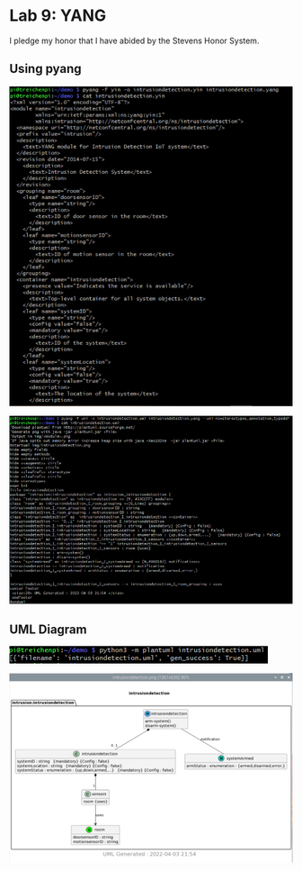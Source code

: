 # Lab 9: YANG

I pledge my honor that I have abided by the Stevens Honor System.

## Using pyang

![Creating intrusiondetection.yin](assets/yinfile.png)

![Creating intrusiondetection.uml](assets/umlfile.png)

## UML Diagram

![Creating Diagram PNG with PlantUML](assets/plantuml.png)

![UML Diagram](assets/diagram.png)
